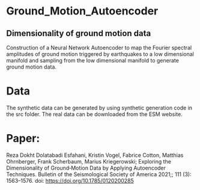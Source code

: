 # Ground_Motion_Autoencoder

## Dimensionality of ground motion data 

Construction of a Neural Network Autoencoder to map the Fourier spectral amplitudes of ground motion triggered by earthquakes to a low dimensional manifold and sampling from the low dimensional manifold to generate ground motion data.

# Data

The synthetic data can be generated by using synthetic generation code in the src folder. The real data can be downloaded from the ESM website. 


# Paper: 

Reza Dokht Dolatabadi Esfahani, Kristin Vogel, Fabrice Cotton, Matthias Ohrnberger, Frank Scherbaum, Marius Kriegerowski; Exploring the Dimensionality of Ground‐Motion Data by Applying Autoencoder Techniques. Bulletin of the Seismological Society of America 2021;; 111 (3): 1563–1576. doi: https://doi.org/10.1785/0120200285






